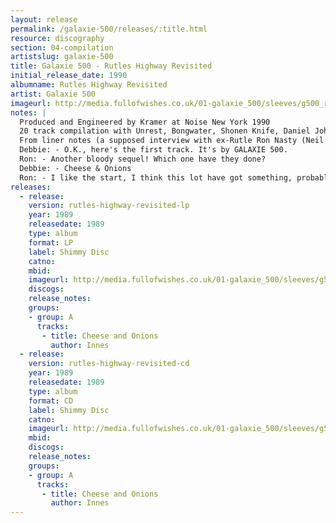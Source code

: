 ```yaml
---
layout: release
permalink: /galaxie-500/releases/:title.html
resource: discography
section: 04-compilation
artistslug: galaxie-500
title: Galaxie 500 - Rutles Highway Revisited
initial_release_date: 1990
albumname: Rutles Highway Revisited
artist: Galaxie 500
imageurl: http://media.fullofwishes.co.uk/01-galaxie_500/sleeves/g500_rutles.jpg
notes: |
  Produced and Engineered by Kramer at Noise New York 1990
  20 track compilation with Unrest, Bongwater, Shonen Knife, Daniel Johnston, etc.
  From liner notes (a supposed interview with ex-Rutle Ron Nasty (Neil Innes))...
  Debbie: - O.K., here's the first track. It's by GALAXIE 500.
  Ron: - Another bloody sequel! Which one have they done?
  Debbie: - Cheese & Onions
  Ron: - I like the start, I think this lot have got something, probably constipation, they're obviously high on laxatives...yep, they're speeding up...heading for the lavatory...aaaahh...nope! Ah well, back to the laxatives.
releases:
  - release: 
    version: rutles-highway-revisited-lp
    year: 1989
    releasedate: 1989
    type: album
    format: LP
    label: Shimmy Disc
    catno: 
    mbid: 
    imageurl: http://media.fullofwishes.co.uk/01-galaxie_500/sleeves/g500_rutles.jpg
    discogs: 
    release_notes:
    groups:
    - group: A
      tracks:
       - title: Cheese and Onions
         author: Innes
  - release: 
    version: rutles-highway-revisited-cd
    year: 1989
    releasedate: 1989
    type: album
    format: CD
    label: Shimmy Disc
    catno: 
    imageurl: http://media.fullofwishes.co.uk/01-galaxie_500/sleeves/g500_rutles.jpg
    mbid: 
    discogs: 
    release_notes:
    groups:
    - group: A
      tracks:
       - title: Cheese and Onions
         author: Innes
---
```

